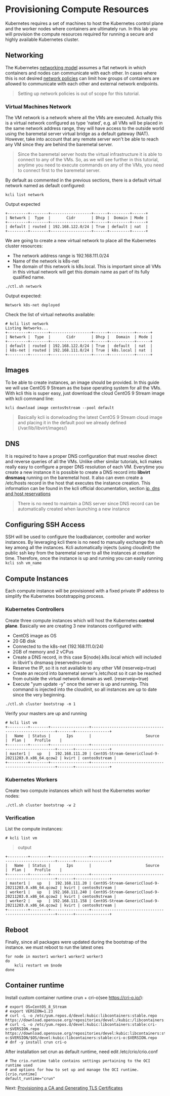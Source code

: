 # Provisioning Compute Resources

Kubernetes requires a set of machines to host the Kubernetes control plane and the worker nodes where containers are ultimately run. In this lab you will provision the compute resources required for running a secure and highly available Kubernetes cluster.

## Networking

The Kubernetes [networking model](https://kubernetes.io/docs/concepts/cluster-administration/networking/#kubernetes-model) assumes a flat network in which containers and nodes can communicate with each other. In cases where this is not desired [network policies](https://kubernetes.io/docs/concepts/services-networking/network-policies/) can limit how groups of containers are allowed to communicate with each other and external network endpoints.

> Setting up network policies is out of scope for this tutorial.

### Virtual Machines Network

The VM network is a network where all the VMs are executed. Actually this is a virtual network configured as type 'nated', e.g. all VMs will be placed in the same network address range, they will have access to the outside world using the baremetal server virtual bridge as a default gateway (NAT). However, take into account that any remote server won't be able to reach any VM since they are behind the baremetal server.

> Since the baremetal server hosts the virtual infrastructure it is able to connect to any of the VMs. So, as we will see further in this tutorial, anytime you need to execute commands on any of the VMs, you need to connect first to the baremetal server.

By default as commented in the previous sections, there is a default virtual network named as default configured:
```
kcli list network
```
Output expected

```
+---------+--------+------------------+------+---------+------+
| Network |  Type  |       Cidr       | Dhcp |  Domain | Mode |
+---------+--------+------------------+------+---------+------+
| default | routed | 192.168.122.0/24 | True | default | nat  |
+---------+--------+------------------+------+---------+------+
```

We are going to create a new virtual network to place all the Kubernetes cluster resources:

* The network address range is 192.168.111.0/24
* Name of the network is k8s-net
* The domain of this network is k8s.local. This is important since all VMs in this virtual network will get this domain name as part of its fully qualified name.

```
./ctl.sh network
```

Output expected:

```
Network k8s-net deployed
```

Check the list of virtual networks available:

```
# kcli list network
Listing Networks...
+---------+--------+------------------+------+-----------+------+
| Network |  Type  |       Cidr       | Dhcp |   Domain  | Mode |
+---------+--------+------------------+------+-----------+------+
| default | routed | 192.168.122.0/24 | True |  default  | nat  |
| k8s-net | routed | 192.168.111.0/24 | True | k8s.local | nat  |
+---------+--------+------------------+------+-----------+------+
```

## Images

To be able to create instances, an image should be provided. In this guide we will use CentOS 9 Stream as the base
operating system for all the VMs. With kcli this is super easy, just download the cloud CentOS 9 Stream image with kcli command line:

```
kcli download image centos9stream --pool default
```

> Basically kcli is donwloading the latest CentOS 9 Stream cloud image and placing it in the default pool we already defined  (/var/lib/libvirt/images/)


## DNS

It is required to have a proper DNS configuration that must resolve direct and reverse queries of all the VMs. Unlike other similar tutorials, kcli makes really easy to configure a proper DNS resolution of each VM. Everytime you create a new instance it is possible to create a DNS record into **libvirt dnsmasq** running on the baremetal host. It also can even create a /etc/hosts record in the host that executes the instance creation. This information can be found in the kcli official documentation, section [ip, dns and host reservations](https://kcli.readthedocs.io/en/latest/#ip-dns-and-host-reservations)

> There is no need to maintain a DNS server since DNS record can be automatically created when launching a new instance


## Configuring SSH Access

SSH will be used to configure the loadbalancer, controller and worker instances. By leveraging kcli there is no need to manually exchange the ssh key among all the instances. Kcli automatically injects (using cloudinit) the public ssh key from the baremetal server to all the instances at creation time. Therefore, once the instance is up and running you can easily running `kcli ssh vm_name`


## Compute Instances

Each compute instance will be provisioned with a fixed private IP address to simplify the Kubernetes bootstrapping process.

### Kubernetes Controllers

Create three compute instances which will host the Kubernetes **control plane**. Basically we are creating 3 new instances configured with:

- CentOS image as OS
- 20 GB disk
- Connected to the k8s-net (192.168.111.0/24)
- 2GB of memory and 2 vCPus
- Create a DNS record, in this case ${node}.k8s.local which will included in libvirt's dnsmasq (reservedns=true)
- Reserve the IP, so it is not available to any other VM (reserveip=true)
- Create an record into baremetal server's /etc/host so it can be reached from outside the virtual network domain as well. (reserveip=true)
- Execute "yum update -y" once the server is up and running. This command is injected into the cloudinit, so all instances are up to date since the very beginning.

```
./ctl.sh cluster bootstrap -m 1
```

Verify your masters are up and running

```
# kcli list vm
+---------+--------+-----------------+------------------------------------------------------+-------+---------------+
|   Name  | Status |       Ips       |                        Source                        |  Plan |    Profile    |
+---------+--------+-----------------+------------------------------------------------------+-------+---------------+
| master1 |   up   |  192.168.111.20 | CentOS-Stream-GenericCloud-9-20211203.0.x86_64.qcow2 | kvirt | centos9stream |
+---------+--------+-----------------+------------------------------------------------------+-------+---------------+
```


### Kubernetes Workers

Create two compute instances which will host the Kubernetes worker nodes:

```
./ctl.sh cluster bootstrap -w 2
```

### Verification

List the compute instances:

```
# kcli list vm
```

> output

```
+---------+--------+-----------------+------------------------------------------------------+-------+---------------+
|   Name  | Status |       Ips       |                        Source                        |  Plan |    Profile    |
+---------+--------+-----------------+------------------------------------------------------+-------+---------------+
| master1 |   up   |  192.168.111.20 | CentOS-Stream-GenericCloud-9-20211203.0.x86_64.qcow2 | kvirt | centos9stream |
| worker1 |   up   | 192.168.111.240 | CentOS-Stream-GenericCloud-9-20211203.0.x86_64.qcow2 | kvirt | centos9stream |
| worker2 |   up   | 192.168.111.158 | CentOS-Stream-GenericCloud-9-20211203.0.x86_64.qcow2 | kvirt | centos9stream |
+---------+--------+-----------------+------------------------------------------------------+-------+---------------+
```

## Reboot

Finally, since all packages were updated during the bootstrap of the instance. we must reboot to run the latest ones

```
for node in master1 worker1 worker2 worker3
do
	kcli restart vm $node
done
```

## Container runtime

Install custom container runtime crun + cri-o(see https://cri-o.io/):

```
# export OS=CentOS_8_Stream
# export VERSION=1.23
# curl -L -o /etc/yum.repos.d/devel:kubic:libcontainers:stable.repo https://download.opensuse.org/repositories/devel:/kubic:/libcontainers:/stable/$OS/devel:kubic:libcontainers:stable.repo
# curl -L -o /etc/yum.repos.d/devel:kubic:libcontainers:stable:cri-o:$VERSION.repo https://download.opensuse.org/repositories/devel:kubic:libcontainers:stable:cri-o:$VERSION/$OS/devel:kubic:libcontainers:stable:cri-o:$VERSION.repo
# dnf -y install crun cri-o
```

After installation set crun as default runtime, need edit /etc/crio/crio.conf

```
# The crio.runtime table contains settings pertaining to the OCI runtime used
# and options for how to set up and manage the OCI runtime.
[crio.runtime]
default_runtime="crun"
```


Next: [Provisioning a CA and Generating TLS Certificates](04-certificate-authority.md)
